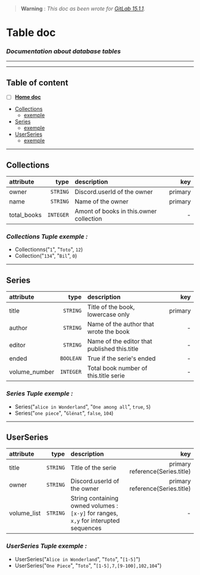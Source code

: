 > **Warning** : *This doc as been wrote for [GitLab 15.1.1](https://gitlab.com/gitlab-org/gitlab-foss/-/tags/v15.1.1).*

# Table doc
### _Documentation about database tables_

_____________
_____________
## Table of content
- [ ] [**Home doc**](../../../README.md#discord-doc)
- [Collections](#collections)
	* [exemple](#collections-tuple-exemple-)
- [Series](#series)
	* [exemple](#series-tuple-exemple-)
- [UserSeries](#userseries)
	* [exemple](#userseries-tuple-exemple-)
_____________

## Collections

| attribute | type | description | key
| :--- | ---: | :--- | ---: |
| owner | `STRING` | Discord.userId of the owner | primary |
| name | `STRING` | Name of the owner | primary |
| total_books | `INTEGER` | Amont of books in this.owner collection | - |

### ___Collections Tuple exemple :___

* Collectionns("`1`", "`Toto`", `12`)
* Collection("`134`", "`Bil`", `0`)

____________

## Series

| attribute | type | description | key
| :--- | ---: | :--- | ---: |
| title | `STRING` | Title of the book, lowercase only | primary | primary |
| author | `STRING` | Name of the author that wrote the book | - |
| editor | `STRING` | Name of the editor that published this.title | - |
| ended | `BOOLEAN` | True if the serie's ended | - |
| volume_number | `INTEGER` | Total book number of this.title serie | - |

### ___Series Tuple exemple :___

* Series("`alice in Wonderland`", "`One among all`", `true`, `5`)
* Series("`one piece`", "`Glénat`", `false`, `104`)
__________

## UserSeries

| attribute | type | description | key
| :--- | ---: | :--- | ---: |
| title | `STRING` | Title of the serie | primary reference(Series.title) |
| owner | `STRING` | Discord.userId of the owner | primary reference(Series.title) |
| volume_list | `STRING` | String containing owned volumes : `[x-y]` for ranges, `x,y` for interupted sequences | - |

### ___UserSeries Tuple exemple :___

* UserSeries("`Alice in Wonderland`", "`Toto`", "`[1-5]`")
* UserSeries("`One Piece`", "`Toto`", "`[1-5],7,[9-100],102,104`")
